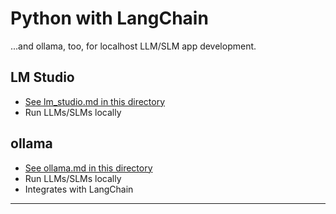# Python with LangChain

...and ollama, too, for localhost LLM/SLM app development.

## LM Studio

- [See lm_studio.md in this directory](lm_studio.md)
- Run LLMs/SLMs locally

## ollama

- [See ollama.md in this directory](ollama.md)
- Run LLMs/SLMs locally
- Integrates with LangChain

---

